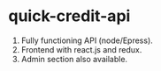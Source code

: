 # quick-credit-api
1. Fully functioning API (node/Epress).
2. Frontend with react.js and redux.
3. Admin section also available.